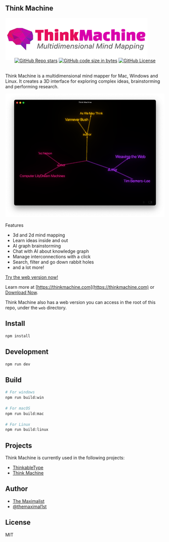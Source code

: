 ## Think Machine

<img src="electron/src/renderer/src/assets/logo-square.png" alt="Think Machine — Multidimensional Mind Mapping" class="logo" style="max-width: 450px;" />

<div class="badges" style="text-align: center; margin-top: -10px;">
<a href="https://github.com/themaximalist/thinkmachine"><img alt="GitHub Repo stars" src="https://img.shields.io/github/stars/themaximal1st/thinkmachine"></a>
<a href="https://github.com/themaximalist/thinkmachine"><img alt="GitHub code size in bytes" src="https://img.shields.io/github/languages/code-size/themaximal1st/thinkmachine"></a>
<a href="https://github.com/themaximalist/thinkmachine"><img alt="GitHub License" src="https://img.shields.io/github/license/themaximal1st/thinkmachine"></a>
</div>
<br />

Think Machine is a multidimensional mind mapper for Mac, Windows and Linux.  It creates a 3D interface for exploring complex ideas, brainstorming and performing research.

<img src="thinkmachine.png" alt="Think Machine — Multidimensional Mind Mapping" />

Features
* 3d and 2d mind mapping
* Learn ideas inside and out
* AI graph brainstorming
* Chat with AI about knowledge graph
* Manage interconnections with a click
* Search, filter and go down rabbit holes
* and a lot more!

<a href="https://app.thinkmachine.com">Try the web version now!</a>

Learn more at [https://thinkmachine.com](https://thinkmachine.com) or [Download Now](https://thinkmachine.com/download).

Think Machine also has a web version you can access in the root of this repo, under the `web` directory.

## Install

```bash
npm install
```

## Development

```bash
npm run dev
```

## Build

```bash
# For windows
npm run build:win

# For macOS
npm run build:mac

# For Linux
npm run build:linux
```

## Projects

Think Machine is currently used in the following projects:

-   [ThinkableType](https://thinkabletype.com)
-   [Think Machine](https://thinkmachine.com)

## Author

-   [The Maximalist](https://themaximalist.com/)
-   [@themaximal1st](https://twitter.com/themaximal1st)

## License

MIT
